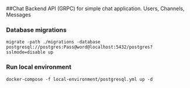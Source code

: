 ##Chat Backend
API (GRPC) for simple chat application. Users, Channels, Messages

### Database migrations

```
migrate -path ./migrations -database postgresql://postgres:Pass@word@localhost:5432/postgres?sslmode=disable up
```

### Run local environment

```
docker-compose -f local-environment/postgresql.yml up -d
```